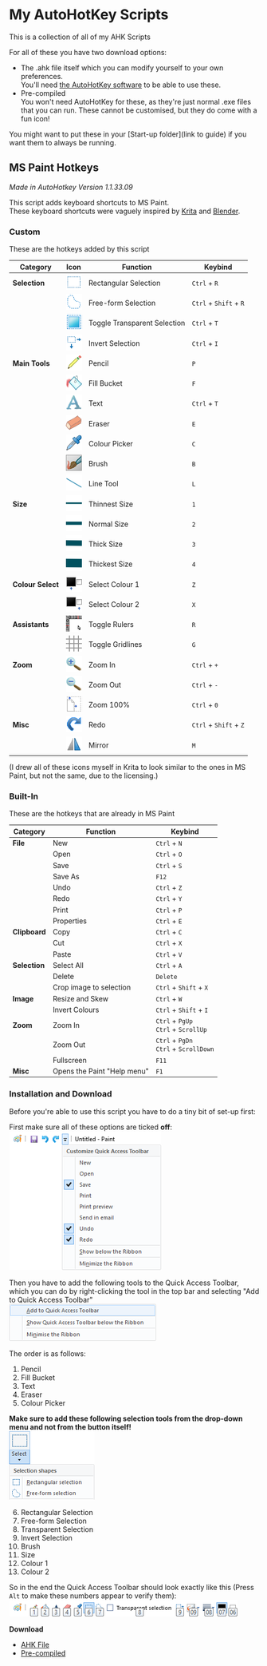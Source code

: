 # My AutoHotKey Scripts
This is a collection of all of my AHK Scripts

For all of these you have two download options:
- The .ahk file itself which you can modify yourself to your own preferences.\
You'll need [the AutoHotKey software](https://www.autohotkey.com/) to be able to use these.
- Pre-compiled\
You won't need AutoHotKey for these, as they're just normal .exe files that you can run. These cannot be customised, but they do come with a fun icon!

You might want to put these in your [Start-up folder](link to guide) if you want them to always be running.

## MS Paint Hotkeys
*Made in AutoHotkey Version 1.1.33.09*

This script adds keyboard shortcuts to MS Paint.\
These keyboard shortcuts were vaguely inspired by [Krita](https://krita.org/) and [Blender](https://blender.org/).

### Custom
These are the hotkeys added by this script

Category | Icon | Function | Keybind
--- | --- | --- | ---
**Selection** | ![](.github/readme-images/mspaint/sel-rect.png)| Rectangular Selection | `Ctrl` + `R`
&nbsp; | ![](.github/readme-images/mspaint/sel-free.png)| Free-form Selection | `Ctrl` + `Shift` + `R`
&nbsp; | ![](.github/readme-images/mspaint/sel-transp.png)| Toggle Transparent Selection | `Ctrl` + `T`
&nbsp; | ![](.github/readme-images/mspaint/sel-inv.png)| Invert Selection | `Ctrl` + `I`
**Main Tools** | ![](.github/readme-images/mspaint/main-pencil.png)| Pencil | `P`
&nbsp; | ![](.github/readme-images/mspaint/main-fill.png)| Fill Bucket | `F`
&nbsp; | ![](.github/readme-images/mspaint/main-text.png)| Text | `Ctrl` + `T`
&nbsp; | ![](.github/readme-images/mspaint/main-eraser.png)| Eraser | `E`
&nbsp; | ![](.github/readme-images/mspaint/main-picker.png)| Colour Picker | `C`
&nbsp; | ![](.github/readme-images/mspaint/main-brush.png)| Brush | `B`
&nbsp; | ![](.github/readme-images/mspaint/main-line.png)| Line Tool | `L`
**Size** | ![](.github/readme-images/mspaint/size-1.png)| Thinnest Size | `1`
&nbsp; | ![](.github/readme-images/mspaint/size-2.png)| Normal Size | `2`
&nbsp; | ![](.github/readme-images/mspaint/size-3.png)| Thick Size | `3`
&nbsp; | ![](.github/readme-images/mspaint/size-4.png)| Thickest Size | `4`
**Colour Select** | ![](.github/readme-images/mspaint/col-1.png)| Select Colour 1 | `Z`
&nbsp; | ![](.github/readme-images/mspaint/col-2.png)| Select Colour 2 | `X`
**Assistants** | ![](.github/readme-images/mspaint/assist-rulers.png)| Toggle Rulers | `R`
&nbsp; | ![](.github/readme-images/mspaint/assist-gridline.png)| Toggle Gridlines | `G`
**Zoom** | ![](.github/readme-images/mspaint/zoom-in.png)| Zoom In | `Ctrl` + `+`
&nbsp; | ![](.github/readme-images/mspaint/zoom-out.png)| Zoom Out | `Ctrl` + `-`
&nbsp; | ![](.github/readme-images/mspaint/zoom-100.png)| Zoom 100% | `Ctrl` + `0`
**Misc** | ![](.github/readme-images/mspaint/misc-redo.png)| Redo | `Ctrl` + `Shift` + `Z`
&nbsp; | ![](.github/readme-images/mspaint/misc-mirror.png)| Mirror | `M`

(I drew all of these icons myself in Krita to look similar to the ones in MS Paint, but not the same, due to the licensing.)

### Built-In
These are the hotkeys that are already in MS Paint

Category | Function | Keybind
--- | --- | ---
**File** | New | `Ctrl` + `N`
&nbsp; | Open | `Ctrl` + `O`
&nbsp; | Save | `Ctrl` + `S`
&nbsp; | Save As | `F12`
&nbsp; | Undo | `Ctrl` + `Z`
&nbsp; | Redo | `Ctrl` + `Y`
&nbsp; | Print | `Ctrl` + `P`
&nbsp; | Properties | `Ctrl` + `E`
**Clipboard** | Copy | `Ctrl` + `C`
&nbsp; | Cut | `Ctrl` + `X`
&nbsp; | Paste | `Ctrl` + `V`
**Selection** | Select All | `Ctrl` + `A`
&nbsp; | Delete | `Delete`
&nbsp; | Crop image to selection| `Ctrl` + `Shift` + `X`
**Image** | Resize and Skew | `Ctrl` + `W`
&nbsp; | Invert Colours | `Ctrl` + `Shift` + `I`
**Zoom** | Zoom In | `Ctrl` + `PgUp` <br/> `Ctrl` + `ScrollUp`
&nbsp; | Zoom Out | `Ctrl` + `PgDn` <br/> `Ctrl` + `ScrollDown`
&nbsp; | Fullscreen | `F11`
**Misc** | Opens the Paint "Help menu" | `F1`

### Installation and Download
Before you're able to use this script you have to do a tiny bit of set-up first:

First make sure all of these options are ticked **off**:\
![](.github/readme-images/mspaint/qatoolbarfirst.png)

Then you have to add the following tools to the Quick Access Toolbar, which you can do by right-clicking the tool in the top bar and selecting "Add to Quick Access Toolbar"\
![](.github/readme-images/mspaint/qatoolbaradd.png)

The order is as follows:
1. Pencil
2. Fill Bucket
3. Text
4. Eraser
5. Colour Picker

**Make sure to add these following selection tools from the drop-down menu and not from the button itself!**\
![](.github/readme-images/mspaint/qatoolbarsel.png)

6. Rectangular Selection
7. Free-form Selection
8. Transparent Selection
9. Invert Selection
10. Brush
11. Size
12. Colour 1
13. Colour 2

So in the end the Quick Access Toolbar should look exactly like this (Press `Alt` to make these numbers appear to verify them):\
![](.github/readme-images/mspaint/qatoolbarfinal.png)

**Download**
- [AHK File](https://github.com/TechnicJelle/My-AutoHotKey-Scripts/blob/main/MS%20Paint%20Hotkeys.ahk)
- [Pre-compiled]()
